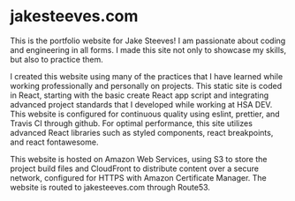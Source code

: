 # jakesteeves.com

This is the portfolio website for Jake Steeves! I am passionate about coding
and engineering in all forms. I made this site not only to showcase my skills,
but also to practice them.

I created this website using many of the practices that I have learned while
working professionally and personally on projects. This static site is coded
in React, starting with the basic create React app script and integrating
advanced project standards that I developed while working at HSA DEV. This
website is configured for continuous quality using eslint, prettier, and
Travis CI through github. For optimal performance, this site utilizes
advanced React libraries such as styled components, react breakpoints,
and react fontawesome.

This website is hosted on Amazon Web Services, using S3 to store the project
build files and CloudFront to distribute content over a secure network,
configured for HTTPS with Amazon Certificate Manager. The website is routed
to jakesteeves.com through Route53.